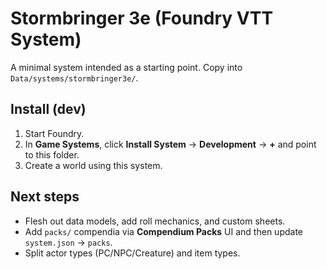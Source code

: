 # Stormbringer 3e (Foundry VTT System)

A minimal system intended as a starting point. Copy into `Data/systems/stormbringer3e/`.

## Install (dev)
1. Start Foundry.
2. In **Game Systems**, click **Install System** → **Development** → **+** and point to this folder.
3. Create a world using this system.

## Next steps
- Flesh out data models, add roll mechanics, and custom sheets.
- Add `packs/` compendia via **Compendium Packs** UI and then update `system.json` → `packs`.
- Split actor types (PC/NPC/Creature) and item types.